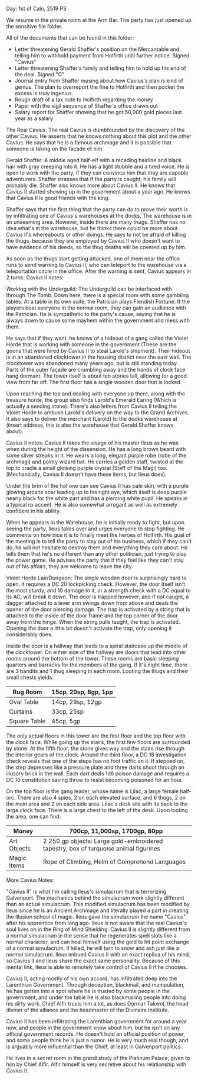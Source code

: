 Day: 1st of Calo, 2519 PS

We resume in the private room at the Arm Bar. The party has just opened up the sensitive file folder.

All of the documents that can be found in this folder:
- Letter threatening Gerald Shaffer's position on the Mercantable and telling him to withhold payment from Holfirth until further notice. Signed "Cavius"
- Letter threatening Shaffer's family and telling him to hold up his end of the deal. Signed "C"
- Journal entry from Shaffer musing about how Cavius's plan is kind of genius. The plan to overreport the fine to Holfirth and then pocket the excess is truly ingenius.
- Rough draft of a tax note to Holfirth regarding the money
- Paper with the sigil sequence of Shaffer's office drawn out
- Salary report for Shaffer showing that he got 50,000 gold pieces last year as a salary

The Real Cavius:
The real Cavius is dumbfounded by the discovery of the other Cavius. He asserts that he knows nothing about this plot and the other Cavius. He says that he is a famous archmage and it is possible that someone is taking on the façade of him.

Gerald Shaffer:
A middle aged half-elf with a receding hairline and black hair with gray creeping into it. He has a light stubble and a tired voice. He is open to work with the party, if they can convince him that they are capable adventurers. Shaffer stresses that if the party is caught, his family will probably die. Shaffer also knows more about Cavius II. He knows that Cavius II started showing up in the government about a year ago. He knows that Cavius II is good friends with the king.

Shaffer says that the first thing that the party can do to prove their worth is by infiltrating one of Cavius's warehouses at the docks. The warehouse is in an unseeming area. However, inside there are many thugs. Shaffer has no idea what's in the warehouse, but he thinks there could be more about Cavius II's whereabouts or other doings. He says to not be afraid of killing the thugs, because they are employed by Cavius II who doesn't want to have evidence of his deeds, so the thug deaths will be covered up by him.

As soon as the thugs start getting attacked, one of them near the office runs to send warning to Cavius II, who can teleport to the warehouse via a teleportation circle in the office. After the warning is sent, Cavius appears in 2 turns. Cavius II notes:

Working with the Underguild:
The Underguild can be interfaced with through The Tomb. Down here, there is a special room with some gambling tables. At a table in its own suite, the Patrician plays Fiendish Fortune. If the players beat everyone in the normal room, they can gain an audience with the Patrician. He is sympathetic to the party's cause, saying that he is always down to cause some mayhem within the government and mess with them.

He says that if they want, he knows of a hideout of a gang called the Violet Horde that is working with someone in the government (These are the goons that were hired by Cavius II to steal Larold's shipment). Their hideout is in an abandoned clocktower in the housing district near the east wall. The clocktower was abandoned many years ago, but is still standing today. Parts of the outer façade are crumbling away and the hands of clock face hang dormant. The tower itself is about ten stories tall, allowing for a good view from far off. The first floor has a single wooden door that is locked.

Upon reaching the top and dealing with everyone up there, along with the treasure horde, the group also finds Larold's Emerald Earing (Which is actually a sending stone). There's also letters from Cavius II telling the Violet Horde to ambush Larold's delivery on the way to the Grand Archives. It also says to deliver the merchant (Larold) to the docks warehouse at (insert address, this is also the warehouse that Gerald Shaffer knows about).

Cavius II notes:
Cavius II takes the visage of his master Ileus as he was when during the height of the dissension. He has a long brown beard with some silver streaks in it. He wears a long, elegant purple robe (robe of the archmagi) and pointy wizard hat. He carries a golden staff, twisted at the top to cradle a small glowing purple crystal (Staff of the Magi) too. (Mechanically, Cavius II doesn't have these items, but Ileus does).

Under the brim of the hat one can see Cavius II has pale skin, with a purple glowing arcane scar leading up to his right eye, which itself is deep purple nearly black for the white part and has a piercing white pupil. He speaks in a typical rp accent. He is also somewhat arrogant as well as extremely confident in his ability.

When he appears in the Warehouse, he is initially ready to fight, but upon seeing the party, Ileus takes over and urges everyone to stop fighting. He comments on how nice it is to finally meet the heroes of Holfirth. His goal of the meeting is to tell the party to stay out of his business, which if they can't do, he will not hesitate to destroy them and everything they care about. He tells them that he's no different than any other politician, just trying to play the power game. He advises the party that if they feel like they can't stay out of his affairs, they are welcome to leave the city.

Violet Horde Lair/Dungeon:
The single wooden door is surprisingly hard to open. It requires a DC 20 lockpicking check. However, the door itself isn't the most sturdy, and 10 damage to it, or a strength check with a DC equal to its AC, will break it down. The door is trapped however, and if not caught, a dagger attached to a lever arm swings down from above and deals the opener of the door piercing damage. The trap is activated by a string that is attached to the inside of the door frame and the top corner of the door away from the hinge. When the string pulls taught, the trap is activated. Opening the door a little bit doesn't activate the trap, only opening it considerably does.

Inside the door is a hallway that leads to a spiral staircase up the middle of the clocktower. On either side of the hallway are doors that lead into other rooms around the bottom of the tower. These rooms are basic sleeping quarters and barracks for the members of the gang. If it's night time, there are 3 bandits and 1 thug sleeping in each room. Looting the thugs and their small chests yields:

| Rug Room     | 15cp, 20sp, 8gp, 1pp |
| ------------ | -------------------- |
| Oval Table   | 14cp, 29sp, 12gp     |
| Curtains     | 33cp, 25sp           |
| Square Table | 45cp, 5gp            |

The only actual floors in this tower are the first floor and the top floor with the clock face. While going up the stairs, the first few floors are surrounded by stone. At the fifth floor, the stone gives way and the stairs rise through the interior gears of the clock. Around the third floor, a DC 18 investigation check reveals that one of the steps has no foot traffic on it. If stepped on, the step depresses like a pressure plate and three darts shoot through an illusory brick in the wall. Each dart deals 1d6 poison damage and requires a DC 10 constitution saving throw to resist becoming poisoned for an hour.

On the top floor is the gang leader, whose name is Lilac, a large female half-orc. There are also 4 spies, 2 on each elevated surface, and 6 thugs, 2 on the main area and 2 on each side area. Lilac's desk sits with its back to the large clock face. There is a large chest to the left of the desk. Upon looting the area, one can find:

| Money       | 700cp, 11,000sp, 1700gp, 80pp                                                        |
| ----------- | ------------------------------------------------------------------------------------ |
| Art Objects | 2 250 gp objects: Large gold-embroidered tapestry, box of turquoise animal figurines |
| Magic Items | Rope of Climbing, Helm of Comprehend Languages                                       |

More Cavius Notes:

"Cavius II" is what I'm calling Ileus's simulacrum that is terrorizing Galvenport. The mechanics behind the simulacrum work slightly different than an actual simulacrum. This modified simulacrum has been modified by Ileus since he is an Ancient Archmage and literally played a part in creating the Illusion school of magic. Ileus gave the simulacrum the name "Cavius" after his apprentice from long ago. Ileus is not aware that the real Cavius's soul lives on in the Ring of Mind Shielding. Cavius II is slightly different from a normal simulacrum in the sense that he regenerates spell slots like a normal character, and can heal himself using the gold to hit point exchange of a normal simulacrum. If killed, he will turn to snow and ash just like a normal simulacrum. Ileus imbued Cavius II with an exact replica of his mind, so Cavius II and Ileus share the exact same personality. Because of this mental link, Ileus is able to remotely take control of Cavius II if he chooses.

Cavius II, acting mostly of his own accord, has infiltrated deep into the Larenthian Government. Through deception, blackmail, and manipulation, he has gotten into a spot where he is trusted by some people in the government, and under the table he is also blackmailing people into doing his dirty work. Chief Alfir trusts him a lot, as does Dormar Talovol, the head diviner of the alliance and the headmaster of the Divinaire Institute.

Cavius II has been infiltrating the Larenthian government for around a year now, and people in the government know about him, but he isn't on any official government records. He doesn't hold an official position of power, and some people think he is just a rumor. He is very much real though, and is arguably more influential than the Chief, at least in Galvenport politics.

He lives in a secret room in the grand study of the Platinum Palace, given to him by Chief Alfir. Alfir himself is very secretive about his relationship with Cavius II.